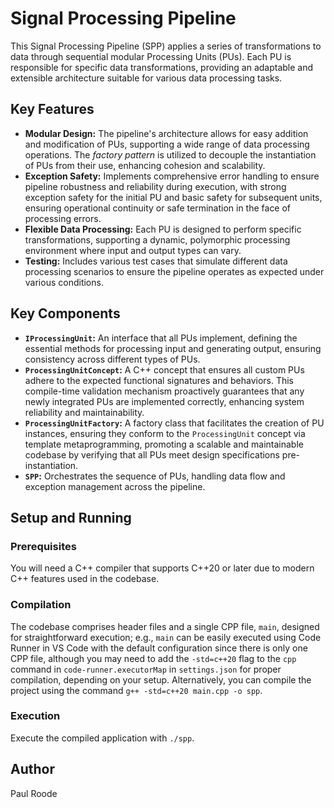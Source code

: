 # Signal Processing Pipeline
This Signal Processing Pipeline (SPP) applies a series of transformations to data through sequential modular Processing Units (PUs). Each PU is responsible for specific data transformations, providing an adaptable and extensible architecture suitable for various data processing tasks.

## Key Features
- **Modular Design:** The pipeline's architecture allows for easy addition and modification of PUs, supporting a wide range of data processing operations. The *factory pattern* is utilized to decouple the instantiation of PUs from their use, enhancing cohesion and scalability.
- **Exception Safety:** Implements comprehensive error handling to ensure pipeline robustness and reliability during execution, with strong exception safety for the initial PU and basic safety for subsequent units, ensuring operational continuity or safe termination in the face of processing errors.
- **Flexible Data Processing:** Each PU is designed to perform specific transformations, supporting a dynamic, polymorphic processing environment where input and output types can vary.
- **Testing:** Includes various test cases that simulate different data processing scenarios to ensure the pipeline operates as expected under various conditions.

## Key Components
- **`IProcessingUnit`:** An interface that all PUs implement, defining the essential methods for processing input and generating output, ensuring consistency across different types of PUs.
- **`ProcessingUnitConcept`:** A C++ concept that ensures all custom PUs adhere to the expected functional signatures and behaviors. This compile-time validation mechanism proactively guarantees that any newly integrated PUs are implemented correctly, enhancing system reliability and maintainability.
- **`ProcessingUnitFactory`:** A factory class that facilitates the creation of PU instances, ensuring they conform to the `ProcessingUnit` concept via template metaprogramming, promoting a scalable and maintainable codebase by verifying that all PUs meet design specifications pre-instantiation.
- **`SPP`:** Orchestrates the sequence of PUs, handling data flow and exception management across the pipeline.

## Setup and Running
### Prerequisites
You will need a C++ compiler that supports C++20 or later due to modern C++ features used in the codebase.

### Compilation
The codebase comprises header files and a single CPP file, `main`, designed for straightforward execution; e.g., `main` can be easily executed using Code Runner in VS Code with the default configuration since there is only one CPP file, although you may need to add the `-std=c++20` flag to the `cpp` command in `code-runner.executorMap` in `settings.json` for proper compilation, depending on your setup. Alternatively, you can compile the project using the command `g++ -std=c++20 main.cpp -o spp`.

### Execution
Execute the compiled application with `./spp`.

## Author
Paul Roode